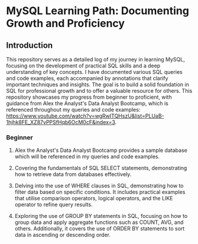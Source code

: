 # MySQL Learning Path: Documenting Growth and Proficiency #

## Introduction ##

This repository serves as a detailed log of my journey in learning MySQL, focusing on the development of practical SQL skills and a deep understanding of key concepts. I have documented various SQL queries and code examples, each accompanied by annotations that clarify important techniques and insights. The goal is to build a solid foundation in SQL for professional growth and to offer a valuable resource for others. This repository showcases my progress from beginner to proficient, with guidance from Alex the Analyst's Data Analyst Bootcamp, which is referenced throughout my queries and code examples: https://www.youtube.com/watch?v=wgRwITQHszU&list=PLUaB-1hjhk8FE_XZ87vPPSfHqb6OcM0cF&index=3.

### Beginner ### 

1. Alex the Analyst's Data Analyst Bootcamp provides a sample database which will be referenced in my queries and code examples.

2. Covering the fundamentals of SQL SELECT statements, demonstrating how to retrieve data from databases effectively. 

3. Delving into the use of WHERE clauses in SQL, demonstrating how to filter data based on specific conditions. It includes practical examples that utilise comparison operators, logical operators, and the LIKE operator to refine query results.

4. Exploring the use of GROUP BY statements in SQL, focusing on how to group data and apply aggregate functions such as COUNT, AVG, and others. Additionally, it covers the use of ORDER BY statements to sort data in ascending or descending order.
